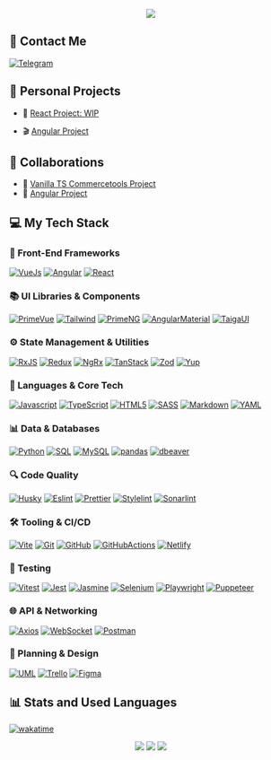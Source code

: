<p align="center"><img src="https://git-profile-readme-banner.vercel.app/api/python?username=stardustmeg&txt=front-end%20developer;%20alumni%20and%20course%20coordinator%20in%20RS%20School&bg=aliceblue&fill=black"></p>

<h2>📱 Contact Me</h2>

<div align="left" id="contact_badges">
  <a href="https://t.me/stardustmeg" target="_blank"><img src="https://img.shields.io/badge/Telegram-26A5E4?style=for-the-badge&logo=telegram&logoColor=white" alt="Telegram"/></a>
</div>

<div align="left"><img src="https://komarev.com/ghpvc/?username=stardustmeg&style=flat-square&color=blue" alt=""/></div>

<h2>🌟 Personal Projects</h2>

- 🥒 [React Project: WIP](https://stardustmeg-rick-and-morty.netlify.app/)

- 🎬 [Angular Project](https://github.com/stardustmeg/rss-youtube)

<h2>🤝 Collaborations</h2>

- 🌱 [Vanilla TS Commercetools Project](https://github.com/stardustmeg/greenshop)
- 🚂 [Angular Project](https://github.com/kleostro/tu-tu)

<h2>💻 My Tech Stack</h2>

<h3>🚀 Front-End Frameworks</h3>

[![VueJs][VueJs]][VueJs-url]
[![Angular][Angular]][Angular-url]
[![React][React]][React-url]

<h3>📚 UI Libraries & Components</h3>

[![PrimeVue][PrimeVue]][PrimeVue-url]
[![Tailwind][Tailwind]][Tailwind-url]
[![PrimeNG][PrimeNG]][PrimeNG-url]
[![AngularMaterial][AngularMaterial]][AngularMaterial-url]
[![TaigaUI][TaigaUI]][TaigaUI-url]

<h3>⚙️ State Management & Utilities</h3>

[![RxJS][RxJS]][RxJS-url]
[![Redux][Redux]][Redux-url]
[![NgRx][NgRx]][NgRx-url]
[![TanStack][TanStack]][TanStack-url]
[![Zod][Zod]][Zod-url]
[![Yup][Yup]][Yup-url]

<h3>🧠 Languages & Core Tech</h3>

[![Javascript][Javascript]][Javascript-url]
[![TypeScript][TypeScript]][TypeScript-url]
[![HTML5][HTML5]][HTML5-url]
[![SASS][SASS]][SASS-url]
[![Markdown][Markdown]][Markdown-url]
[![YAML][YAML]][YAML-url]

<h3>📊 Data & Databases</h3>

[![Python][Python]][Python-url]
[![SQL][SQL]][SQL-url]
[![MySQL][MySQL]][MySQL-url]
[![pandas][pandas]][pandas-url]
[![dbeaver][dbeaver]][dbeaver-url]

<h3>🔍 Code Quality</h3>

[![Husky][Husky]][Husky-url]
[![Eslint][Eslint]][Eslint-url]
[![Prettier][Prettier]][Prettier-url]
[![Stylelint][Stylelint]][Stylelint-url]
[![Sonarlint][Sonarlint]][Sonarlint-url]

<h3>🛠️ Tooling & CI/CD</h3>

[![Vite][Vite]][Vite-url]
[![Git][Git]][Git-url]
[![GitHub][GitHub]][GitHub-url]
[![GitHubActions][GitHubActions]][GitHubActions-url]
[![Netlify][Netlify]][Netlify-url]

<h3>🧪 Testing</h3>

[![Vitest][Vitest]][Vitest-url]
[![Jest][Jest]][Jest-url]
[![Jasmine][Jasmine]][Jasmine-url]
[![Selenium][Selenium]][Selenium-url]
[![Playwright][Playwright]][Playwright-url]
[![Puppeteer][Puppeteer]][Puppeteer-url]

<h3>🌐 API & Networking</h3>

[![Axios][Axios]][Axios-url]
[![WebSocket][WebSocket]][WebSocket-url]
[![Postman][Postman]][Postman-url]

<h3>🎨 Planning & Design</h3>

[![UML][UML]][UML-url]
[![Trello][Trello]][Trello-url]
[![Figma][Figma]][Figma-url]

<!-- Front-End Frameworks -->
[VueJs]: https://img.shields.io/badge/VueJs-4FC08D.svg?style=for-the-badge&logo=vuedotjs&logoColor=white
[VueJs-url]: https://vuejs.org/

[Angular]: https://img.shields.io/badge/angular-C2185B.svg?style=for-the-badge&logo=angular&logoColor=white
[Angular-url]: https://angular.dev/

[React]: https://img.shields.io/badge/react-61DAFB.svg?style=for-the-badge&logo=react&logoColor=white
[React-url]: https://react.dev/

<!-- UI Libraries & Components -->
[PrimeVue]: https://img.shields.io/badge/PrimeVue-41B883.svg?style=for-the-badge&logo=primevue&logoColor=white
[PrimeVue-url]: https://primevue.org/

[Tailwind]: https://img.shields.io/badge/TailwindCSS-38B2AC?style=for-the-badge&logo=tailwind-css&logoColor=white
[Tailwind-url]: https://tailwindcss.com/

[PrimeNG]: https://img.shields.io/badge/PrimeNG-DD0031?style=for-the-badge&logo=PrimeNG&logoColor=white
[PrimeNG-url]: https://primeng.org/

[AngularMaterial]: https://img.shields.io/badge/Material-F9A825?style=for-the-badge&logo=angular&logoColor=white
[AngularMaterial-url]: https://material.angular.io/

[TaigaUI]: https://img.shields.io/badge/TaigaUI-03A9F4?style=for-the-badge&logo=taiga&logoColor=white
[TaigaUI-url]: https://taiga.io/

<!-- State Management & Utilities -->

[RxJS]: https://img.shields.io/badge/RxJS-B7178C.svg?style=for-the-badge&logo=reactivex&logoColor=white
[RxJS-url]: https://rxjs.dev/

[Redux]: https://img.shields.io/badge/redux-764ABC.svg?style=for-the-badge&logo=redux&logoColor=white
[Redux-url]: https://redux.js.org/

[NgRx]: https://img.shields.io/badge/ngrx-BA2BD2.svg?style=for-the-badge&logo=ngrx&logoColor=white
[NgRx-url]: https://ngrx.io/

[TanStack]: https://img.shields.io/badge/TanStack-F0047F.svg?style=for-the-badge&logoColor=white
[TanStack-url]: https://tanstack.com/

[Zod]: https://img.shields.io/badge/-Zod-3E67B1?style=for-the-badge&logo=zod&logoColor=white
[Zod-url]: https://zod.dev/

[Yup]: https://img.shields.io/badge/-Yup-002C5E?style=for-the-badge&logoColor=white
[Yup-url]: https://github.com/jquense/yup

<!-- Languages & Core Tech -->

[Javascript]: https://img.shields.io/badge/javascript-F7DF1E?style=for-the-badge&logo=javascript&logoColor=white
[Javascript-url]: https://developer.mozilla.org/en-US/docs/Web/JavaScript

[TypeScript]: https://img.shields.io/badge/TypeScript-3178C6.svg?style=for-the-badge&logo=typescript&logoColor=white
[TypeScript-url]: https://www.typescriptlang.org

[HTML5]: https://img.shields.io/badge/html5-E34F26.svg?style=for-the-badge&logo=html5&logoColor=white
[HTML5-url]: https://html.com/html5/

[SASS]: https://img.shields.io/badge/sass-CC6699?style=for-the-badge&logo=sass&logoColor=white
[SASS-url]: https://sass-lang.com/

[Markdown]: https://img.shields.io/badge/markdown-000000.svg?style=for-the-badge&logo=markdown&logoColor=white
[Markdown-url]: https://www.markdownguide.org/

[YAML]: https://img.shields.io/badge/yaml-CB171E.svg?style=for-the-badge&logo=yaml&logoColor=white
[YAML-url]: https://yaml.org/

<!-- Data & Databases -->

[Python]: https://img.shields.io/badge/python-3776AB?style=for-the-badge&logo=python&logoColor=white
[Python-url]: https://www.python.org/

[SQL]: https://img.shields.io/badge/SQL-4169E1?style=for-the-badge&logo=postgresql&logoColor=white
[SQL-url]: https://www.w3schools.com/sql/

[MySQL]: https://img.shields.io/badge/mysql-4479A1?style=for-the-badge&logo=mysql&logoColor=white
[MySQL-url]: https://www.mysql.com/

[pandas]: https://img.shields.io/badge/pandas-150458?style=for-the-badge&logo=pandas&logoColor=white
[pandas-url]: https://pandas.pydata.org/

[dbeaver]: https://img.shields.io/badge/dbeaver-382923?style=for-the-badge&logo=dbeaver&logoColor=white
[dbeaver-url]: https://dbeaver.io/

<!-- Code Quality -->

[Husky]: https://img.shields.io/badge/Husky-F05032?style=for-the-badge&logo=furrynetwork&logoColor=white
[Husky-url]: https://typicode.github.io/husky/

[Eslint]: https://img.shields.io/badge/eslint-4B32C3?style=for-the-badge&logo=eslint&logoColor=white
[Eslint-url]: https://eslint.org/

[Prettier]: https://img.shields.io/badge/prettier-F7B93E?style=for-the-badge&logo=prettier&logoColor=263238
[Prettier-url]: https://prettier.io/

[Stylelint]: https://img.shields.io/badge/stylelint-263238?style=for-the-badge&logo=stylelint&logoColor=white
[Stylelint-url]: https://stylelint.io/

[Sonarlint]: https://img.shields.io/badge/sonarlint-CB2029?style=for-the-badge&logo=sonarlint&logoColor=white
[Sonarlint-url]: https://www.sonarsource.com/products/sonarlint/

<!-- Tooling & CI/CD -->

[Vite]: https://img.shields.io/badge/vite-646CFF?style=for-the-badge&logo=vite&logoColor=white
[Vite-url]: https://vitejs.dev/

[Git]: https://img.shields.io/badge/git-F05032?style=for-the-badge&logo=git&logoColor=white
[Git-url]: https://git-scm.com/

[GitHub]: https://img.shields.io/badge/github-181717?style=for-the-badge&logo=github&logoColor=white
[GitHub-url]: https://github.com/

[GitHubActions]: https://img.shields.io/badge/githubactions-2088FF?style=for-the-badge&logo=githubactions&logoColor=white
[GitHubActions-url]: https://github.com/features/actions

[Netlify]: https://img.shields.io/badge/netlify-00C7B7.svg?style=for-the-badge&logo=netlify&logoColor=white
[Netlify-url]: https://www.netlify.com/

<!-- Testing -->

[Vitest]: https://img.shields.io/badge/vitest-6E9F18?style=for-the-badge&logo=vitest&logoColor=white
[Vitest-url]: https://vitest.dev/

[Jest]: https://img.shields.io/badge/jest-C21325?style=for-the-badge&logo=jest&logoColor=white
[Jest-url]: https://jestjs.io/

[Jasmine]: https://img.shields.io/badge/jasmine-8A4182?style=for-the-badge&logo=jasmine&logoColor=white
[Jasmine-url]: https://jasmine.github.io/

[Selenium]: https://img.shields.io/badge/selenium-43B02A?style=for-the-badge&logo=selenium&logoColor=white
[Selenium-url]: https://www.selenium.dev/

[Playwright]: https://img.shields.io/badge/playwright-FF638C?style=for-the-badge&logo=playwright&logoColor=white
[Playwright-url]: https://playwright.dev/

[Puppeteer]: https://img.shields.io/badge/puppeteer-40B5A4?style=for-the-badge&logo=puppeteer&logoColor=white
[Puppeteer-url]: https://pptr.dev

<!-- API & Networking -->

[Axios]: https://img.shields.io/badge/axios-5A29E4?style=for-the-badge&logo=axios&logoColor=white
[Axios-url]: https://axios-http.com/

[WebSocket]: https://img.shields.io/badge/WebSocket-615EFF?style=for-the-badge&logoColor=white
[WebSocket-url]: https://developer.mozilla.org/en-US/docs/Web/API/WebSocket

[Postman]: https://img.shields.io/badge/postman-FF6C37?style=for-the-badge&logo=postman&logoColor=white
[Postman-url]: https://www.postman.com/

<!-- Planning & Design -->

[UML]: https://img.shields.io/badge/uml-FABD14?style=for-the-badge&logo=uml&logoColor=white
[UML-url]: https://www.uml.org/

[Trello]: https://img.shields.io/badge/trello-0052CC?style=for-the-badge&logo=trello&logoColor=white
[Trello-url]: https://trello.com/

[Figma]: https://img.shields.io/badge/figma-F24E1E?style=for-the-badge&logo=figma&logoColor=white
[Figma-url]: https://www.figma.com/

<h2>📊 Stats and Used Languages</h2>

[![wakatime](https://wakatime.com/badge/user/d48793bb-e82a-4894-bc66-e78cbb15b968.svg)](https://wakatime.com/@d48793bb-e82a-4894-bc66-e78cbb15b968)

<div align="center">
    <img src="https://github-readme-stats.vercel.app/api/top-langs/?username=stardustmeg&layout=compact&theme=default"/>
    <img src="https://github-readme-stats.vercel.app/api?username=stardustmeg&show_icons=true&theme=default"/>
    <img src="https://github.r2v.ch/codewars?user=stardustmeg&theme=gradient_light">
</div>
